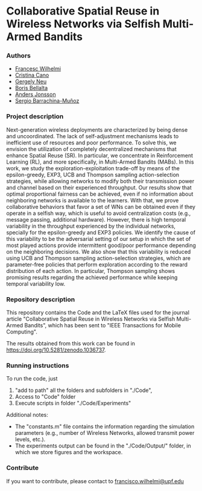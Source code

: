 # Collaborative Spatial Reuse in Wireless Networks via Selfish Multi-Armed Bandits
### Authors
* [Francesc Wilhelmi](https://github.com/fwilhelmi)
* [Cristina Cano](http://ccanobs.github.io/)
* [Gergely Neu](http://cs.bme.hu/~gergo/)
* [Boris Bellalta](http://www.dtic.upf.edu/~bbellalt/)
* [Anders Jonsson](http://www.tecn.upf.es/~jonsson/)
* [Sergio Barrachina-Muñoz](https://github.com/sergiobarra)

### Project description
Next-generation wireless deployments are characterized by being dense and uncoordinated. The lack of self-adjustment mechanisms leads to inefficient use of resources and poor performance. To solve this, we envision the utilization of completely decentralized mechanisms that enhance Spatial Reuse (SR). In particular, we concentrate in Reinforcement Learning (RL), and more specifically, in Multi-Armed Bandits (MABs). In this work, we study the exploration-exploitation trade-off by means of the epsilon-greedy, EXP3, UCB and Thompson sampling action-selection strategies, while allowing networks to modify both their transmission power and channel based on their experienced throughput. Our results show that optimal proportional fairness can be achieved, even if no information about neighboring networks is available to the learners. With that, we prove collaborative behaviors that favor a set of WNs can be obtained even if they operate in a selfish way, which is useful to avoid centralization costs (e.g., message passing, additional hardware). However, there is high temporal variability in the throughput experienced by the individual networks, specially for the epsilon-greedy and EXP3 policies. We identify the cause of this variability to be the adversarial setting of our setup in which the set of most played actions provide intermittent good/poor performance depending on the neighboring decisions. We also show that this variability is reduced using UCB and Thompson sampling action-selection strategies, which are parameter-free policies that perform exploration according to the reward distribution of each action. In particular, Thompson sampling shows promising results regarding the achieved performance while keeping temporal variability low.	

### Repository description
This repository contains the Code and the LaTeX files used for the journal article "Collaborative Spatial Reuse in Wireless Networks via Selfish Multi-Armed Bandits", which has been sent to "IEEE Transactions for Mobile Computing".

The results obtained from this work can be found in https://doi.org/10.5281/zenodo.1036737.

### Running instructions
To run the code, just 
1) "add to path" all the folders and subfolders in "./Code", 
2) Access to "Code" folder
3) Execute scripts in folder "./Code/Experiments"

Additional notes:
* The "constants.m" file contains the information regarding the simulation parameters (e.g., number of Wireless Networks, allowed transmit power levels, etc.).
* The experiments output can be found in the "./Code/Output/" folder, in which we store figures and the workspace.

### Contribute

If you want to contribute, please contact to francisco.wilhelmi@upf.edu
